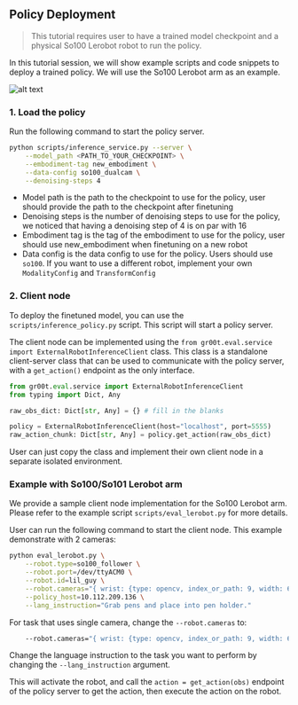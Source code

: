 ## Policy Deployment

> This tutorial requires user to have a trained model checkpoint and a physical So100 Lerobot robot to run the policy.

In this tutorial session, we will show example scripts and code snippets to deploy a trained policy. We will use the So100 Lerobot arm as an example.

![alt text](../media/so100_eval_demo.gif)

### 1. Load the policy

Run the following command to start the policy server.

```bash
python scripts/inference_service.py --server \
    --model_path <PATH_TO_YOUR_CHECKPOINT> \
    --embodiment-tag new_embodiment \
    --data-config so100_dualcam \
    --denoising-steps 4
```

 - Model path is the path to the checkpoint to use for the policy, user should provide the path to the checkpoint after finetuning
 - Denoising steps is the number of denoising steps to use for the policy, we noticed that having a denoising step of 4 is on par with 16
 - Embodiment tag is the tag of the embodiment to use for the policy, user should use new_embodiment when finetuning on a new robot
 - Data config is the data config to use for the policy. Users should use `so100`. If you want to use a different robot, implement your own `ModalityConfig` and `TransformConfig`

### 2. Client node

To deploy the finetuned model, you can use the `scripts/inference_policy.py` script. This script will start a policy server.

The client node can be implemented using the `from gr00t.eval.service import ExternalRobotInferenceClient` class. This class is a standalone client-server class that can be used to communicate with the policy server, with a `get_action()` endpoint as the only interface. 

```python
from gr00t.eval.service import ExternalRobotInferenceClient
from typing import Dict, Any

raw_obs_dict: Dict[str, Any] = {} # fill in the blanks

policy = ExternalRobotInferenceClient(host="localhost", port=5555)
raw_action_chunk: Dict[str, Any] = policy.get_action(raw_obs_dict)
```

User can just copy the class and implement their own client node in a separate isolated environment.

### Example with So100/So101 Lerobot arm

We provide a sample client node implementation for the So100 Lerobot arm. Please refer to the example script `scripts/eval_lerobot.py` for more details.


User can run the following command to start the client node. This example demonstrate with 2 cameras:
```bash
python eval_lerobot.py \
    --robot.type=so100_follower \
    --robot.port=/dev/ttyACM0 \
    --robot.id=lil_guy \
    --robot.cameras="{ wrist: {type: opencv, index_or_path: 9, width: 640, height: 480, fps: 30}, front: {type: opencv, index_or_path: 15, width: 640, height: 480, fps: 30}}" \
    --policy_host=10.112.209.136 \
    --lang_instruction="Grab pens and place into pen holder."
```

For task that uses single camera, change the `--robot.cameras` to:
```bash
    --robot.cameras="{ wrist: {type: opencv, index_or_path: 9, width: 640, height: 480, fps: 30}}}" \
```

Change the language instruction to the task you want to perform by changing the `--lang_instruction` argument.

This will activate the robot, and call the `action = get_action(obs)` endpoint of the policy server to get the action, then execute the action on the robot.
